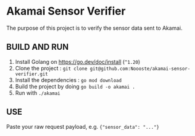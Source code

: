 # Akamai Sensor Verifier

The purpose of this project is to verify the sensor data sent to Akamai.

## BUILD AND RUN
1. Install Golang on https://go.dev/doc/install (`^1.20`)
2. Clone the project : `git clone git@github.com:Noooste/akamai-sensor-verifier.git`
3. Install the dependencies : `go mod download`
4. Build the project by doing `go build -o akamai .`
5. Run with `./akamai`

## USE
Paste your raw request payload, e.g. `{"sensor_data": "..."}` 
